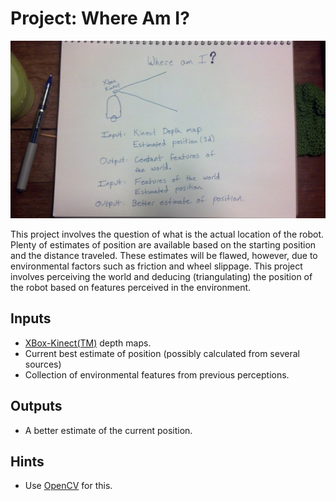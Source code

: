 # Project: Where Am I?

<img src="ProjectWhereAmI.jpg" alt="Where Am I?" style="width: 1024px;"/>

This project involves the question of what is the actual location of the
robot.  Plenty of estimates of position are available based on the starting
position and the distance traveled.  These estimates will be flawed, however,
due to environmental factors such as friction and wheel slippage.  This project
involves perceiving the world and deducing (triangulating) the position of
the robot based on features perceived in the environment.

## Inputs

 * [XBox-Kinect(TM)](http://en.wikipedia.org/wiki/Kinect) depth maps.
 * Current best estimate of position (possibly calculated from several sources)
 * Collection of environmental features from previous perceptions.

## Outputs

 * A better estimate of the current position.

## Hints

 * Use [OpenCV](http://opencv.org/) for this.
